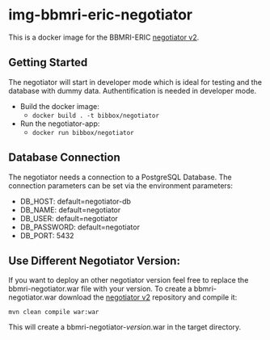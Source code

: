 # img-bbmri-eric-negotiator
This is a docker image for the BBMRI-ERIC [negotiator v2](https://github.com/BBMRI-ERIC/negotiator-v2).

## Getting Started

The negotiator will start in developer mode which is ideal for testing and the database with dummy data.
Authentification is needed in developer mode. 

 * Build the docker image:
   * `docker build . -t bibbox/negotiator` 
 * Run the negotiator-app:
   * `docker run bibbox/negotiator` 


## Database Connection

The negotiator needs a connection to a PostgreSQL Database. The connection parameters can be set via the environment parameters:

 * DB_HOST: default=negotiator-db
 * DB_NAME: default=negotiator
 * DB_USER: default=negotiator
 * DB_PASSWORD: default=negotiator
 * DB_PORT: 5432

## Use Different Negotiator Version:

If you want to deploy an other negotiator version feel free to replace the bbmri-negotiator.war file with your version. To create a bbmri-negotiator.war download the [negotiator v2](https://github.com/BBMRI-ERIC/negotiator-v2) repository and compile it: 

`mvn clean compile war:war`

This will create a bbmri-negotiator-*version*.war in the target directory. 

